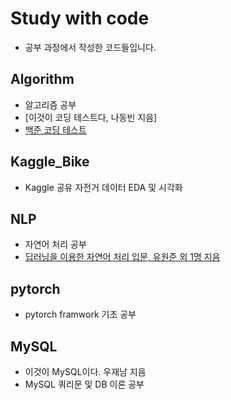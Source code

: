 # Study with code
- 공부 과정에서 작성한 코드들입니다.

## Algorithm
- 알고리즘 공부
- [이것이 코딩 테스트다, 나동빈 지음] 
- [백준 코딩 테스트](https://www.acmicpc.net/)

## Kaggle_Bike
- Kaggle 공유 자전거 데이터 EDA 및 시각화

## NLP
- 자연어 처리 공부
- [딥러닝을 이용한 자연어 처리 입문, 유원준 외 1명 지음](https://wikidocs.net/book/2155)

## pytorch
- pytorch framwork 기초 공부

## MySQL
- 이것이 MySQL이다. 우재남 지음
- MySQL 쿼리문 및 DB 이론 공부




